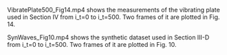 VibratePlate500_Fig14.mp4 shows the measurements of the vibrating plate used in Section IV from i_t=0 to i_t=500. Two frames of it are plotted in Fig. 14.

SynWaves_Fig10.mp4 shows the synthetic dataset used in Section III-D from i_t=0 to i_t=500. Two frames of it are plotted in Fig. 10.
